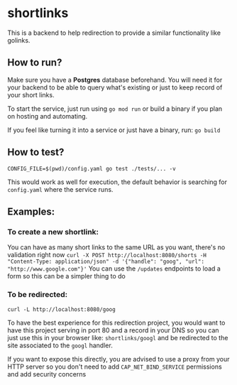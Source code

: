 # shortlinks

This is a backend to help redirection to provide a similar functionality like golinks.

## How to run?

Make sure you have a **Postgres** database beforehand. You will need it for your backend to be able to query what's existing or just to keep record of your short links.

To start the service, just run using `go mod run` or build a binary if you plan on hosting and automating.

If you feel like turning it into a service or just have a binary, run: `go build`

## How to test?

`CONFIG_FILE=$(pwd)/config.yaml go test ./tests/... -v`

This would work as well for execution, the default behavior is searching for `config.yaml` where the service runs.


## Examples:

### To create a new shortlink:
  You can have as many short links to the same URL as you want, there's no validation right now
  `curl -X POST http://localhost:8080/shorts -H "Content-Type: application/json" -d '{"handle": "goog", "url": "http://www.google.com"}'`
  You can use the `/updates` endpoints to load a form so this can be a simpler thing to do
  
### To be redirected:
  `curl -L http://localhost:8080/goog`

To have the best experience for this redirection project, you would want to have this project serving in port 80 and a record in your DNS so you can just use this in your browser like: `shortlinks/googl` and be redirected to the site associated to the `googl` handler.

If you want to expose this directly, you are advised to use a proxy from your HTTP server so you don't need to add `CAP_NET_BIND_SERVICE` permissions and add security concerns
